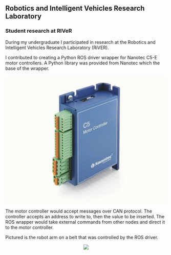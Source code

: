 ## Robotics and Intelligent Vehicles Research Laboratory 

### Student research at RIVeR

During my undergraduate I participated in research at the Robotics and Intelligent Vehicles Research Laboratory (RiVER).

I contributed to creating a Python ROS driver wrapper for Nanotec C5-E motor controllers. A Python library was provided from Nanotec which the base of the wrapper. 

<p style="text-align: center;"><img src="./img/nano_tech.png" width="550"/></p>

The motor controller would accept messages over CAN protocol. The controller accepts an address to write to, then the value to be inserted. The ROS wrapper would take external commands from other nodes and direct it to the motor controller. 


Pictured is the robot arm on a belt that was controlled by the ROS driver.
<p style="text-align: center;"><img src="./img/roboRail.png" width="550"/></p>


